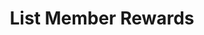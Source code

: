 ---
title: List Member Rewards
type: endpoint
category: 639ba2628407100061f5faac
slug: list-member-rewards
parentDoc: 639ba2658407100061f5fab6
hidden: false
order: 31
---